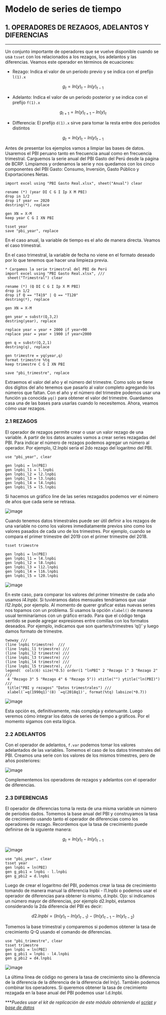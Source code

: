 # Modelo de series de tiempo

## 1.  OPERADORES DE REZAGOS, ADELANTOS Y DIFERENCIAS
---------------------------------

Un conjunto importante de operadores que se vuelve disponible cuando se usa `tsset` con los relacionados a los rezagos, los adelantos y las diferencias. Veamos este operador en términos de ecuaciones:

- Rezago: Indica el valor de un periodo previo y se indica con el prefijo `l(1).x`

$$g_t=ln(y)_t - ln(y)_{t-1}$$

- Adelanto: Indica el valor de un periodo posterior y se indica con el prefijo `f(1).x`

$$g_{t+1}=ln(y)_{t+1} - ln(y)_{t}$$

- Differencia: El prefijo `d(1).x` sirve para tomar la resta entre dos periodos distintos

$$g_t=ln(y)_t - ln(y)_{t-1}$$

Antes de presentar los ejemplos vamos a limpiar las bases de datos. Usaremos el PBI peruano tanto en frecuencia anual como en frecuencia trimestral.
Carguemos la serie anual del PBI Gasto del Perú desde la página de BCRP. Limpiamos y ordenamos la serie y nos quedamos con los cinco componentes del PBI Gasto: Consumo, Inversión, Gasto Público y Exportaciones Netas. 

```
import excel using "PBI Gasto Real.xlsx", sheet("Anual") clear

rename (*) (year DI C G I Ip X M PBI)
drop in 1/2
drop if year == 2020
destring(*), replace

gen XN = X-M
keep year C G I XN PBI

tsset year
save "pbi_year", replace
```

En el caso anual, la variable de tiempo es el año de manera directa. Veamos el caso trimestral.

En el caso trimestral, la variable de fecha no viene en el formato deseado por lo que tenemos que hacer una limpieza previa. 

```
* Cargamos la serie trimestral del PBI de Perú
import excel using "PBI Gasto Real.xlsx", ///
 sheet("Trimestral") clear

rename (*) (Q DI C G I Ip X M PBI)
drop in 1/2
drop if Q == "T419" | Q == "T120"
destring(*), replace

gen XN = X-M

gen year = substr(Q,3,2)
destring(year), replace

replace year = year + 2000 if year<90
replace year = year + 1900 if year<2000

gen q = substr(Q,2,1)
destring(q), replace

gen trimestre = yq(year,q)
format trimestre %tq
keep trimestre C G I XN PBI

save "pbi_trimestre", replace
```

Extraemos el valor del año y el número del trimestre. Como solo se tiene dos dígitos del año tenemos que pasarlo al valor completo agregando los números que faltan. Con el año y el número del trimestre podemos usar una función ya conocida `yq()` para obtener el valor del trimestre. Guardamos casa una de las bases para usarlas cuando lo necesitemos. Ahora, veamos cómo usar rezagos.

### 2.1 REZAGOS

El operador de rezagos permite crear o usar un valor rezago de una variable. A partir de los datos anuales vamos a crear series rezagadas del PBI. Para indicar el número de rezagos podemos agregar un número al operador. Por ejemplo, l2.lnpbi sería el 2do rezago del logaritmo del PBI.

```
use "pbi_year", clear

gen lnpbi = ln(PBI)
gen lnpbi_l1 = l.lnpbi
gen lnpbi_l2 = l2.lnpbi
gen lnpbi_l3 = l3.lnpbi
gen lnpbi_l4 = l4.lnpbi
gen lnpbi_l5 = l5.lnpbi
```

Si hacemos un gráfico line de las series rezagados podemos ver el número de años que cada serie se retrasa.

![image](https://user-images.githubusercontent.com/106888200/224374997-2196b0cb-9379-415d-9b52-2da65abad033.png)


Cuando tenemos datos trimestrales puede ser útil definir a los rezagos de una variable no como los valores inmediatamente previos sino como los valores pasados de cada uno de los trimestres. Por ejemplo, cuando se compara el primer trimestre del 2019 con el primer trimestre del 2018.

```
tsset trimestre

gen lnpbi = ln(PBI)
gen lnpbi_l1 = l4.lnpbi
gen lnpbi_l2 = l8.lnpbi
gen lnpbi_l3 = l12.lnpbi
gen lnpbi_l4 = l16.lnpbi
gen lnpbi_l5 = l20.lnpbi
```

![image](https://user-images.githubusercontent.com/106888200/224375132-4d57f9b9-2597-4d1b-9b00-d1ccc206279e.png)

En este caso, para comparar los valores del primer trimestre de cada año usamos _l4.lnpbi_. Si tuviéramos datos mensuales tendríamos que usar _l12.lnpbi_, por ejemplo.
Al momento de querer graficar estas nuevas series nos topamos con un problema. Si usamos la opción `xlabel()` de manera usual terminaríamos con un gráfico errado. Para que el código tenga sentido se puede agregar expresiones entre comillas con los formatos deseados. Por ejemplo, indicamos que son quarters/trimestres ‘q()’ y luego damos formato de trimestre. 

```
twoway ///
(line lnpbi trimestre)  ///
(line lnpbi_l1 trimestre) ///
(line lnpbi_l2 trimestre) ///
(line lnpbi_l3 trimestre) ///
(line lnpbi_l4 trimestre) ///
(line lnpbi_l5 trimestre), ///
legend(  cols(6) size(*0.5) order(1 "lnPBI" 2 "Rezago 1" 3 "Rezago 2" ///
 4 "Rezago 3" 5 "Rezago 4" 6 "Rezago 5")) xtitle("") ytitle("ln(PBI)") ///
 title("PBI y rezagos" "Datos trimestrales") ///
 xlabel(`=q(1990q1)'(8) `=q(2018q1)', format(%tq) labsize(*0.7))
```

![image](https://user-images.githubusercontent.com/106888200/224383578-16032776-3fbb-4e70-bda6-8f437a6a3419.png)

Esta opción es, definitivamente, más compleja y extenuante. Luego veremos cómo integrar los datos de series de tiempo a gráficos. Por el momento sigamos con esta lógica.

### 2.2 ADELANTOS

Con el operador de adelantos, `f.var` podemos tomar los valores adelantados de las variables. Tomemos el caso de los datos trimestrales del PBI. Creamos una serie con los valores de los mismos trimestres, pero de años posteriores: 

![image](https://user-images.githubusercontent.com/106888200/224375289-8cc4c8d8-bce7-47d8-92e2-81919f0b9572.png)

Complementemos los operadores de rezagos y adelantos con el operador de diferencias.

### 2.3 DIFERENCIAS

El operador de diferencias toma la resta de una misma variable un número de períodos dados. Tomemos la base anual del PBI y construyamos la tasa de crecimiento usando tanto el operador de diferencias como los operadores de rezago. Recordemos que la tasa de crecimiento puede definirse de la siguiente manera:

$$g_t=ln(y)_t - ln(y)_{t-1}$$

![image](https://user-images.githubusercontent.com/106888200/224375405-810b37ba-deec-4a8f-8613-7ead22b3ec38.png)


```
use "pbi_year", clear
tsset year
gen lnpbi = ln(PBI)
gen g_pbi1 = lnpbi - l.lnpbi
gen g_pbi2 = d.lnpbi
```

Luego de crear el logaritmo del PBI, podemos crear la tasa de crecimiento tomando de manera manual la diferencia lnpbi - l1.lnpbi o podemos usar el operador de diferencias para obtener lo mismo, d.lnpbi. Ojo: si indicamos un número mayor de diferencias, por ejemplo d2.lnpbi, estamos considerando la 2da diferencia del PBI es decir:

$$d2.lnpbi =(ln(y)_t - ln(y)_{t-1}) - (ln(y)_{t-1} - ln(y)_{t-2})$$

Tomemos la base trimestral y comparemos si podemos obtener la tasa de crecimiento Q-Q usando el comando de diferencias.

```
use "pbi_trimestre", clear
tsset trimestre
gen lnpbi = ln(PBI)
gen g_pbi1 = lnpbi - l4.lnpbi
gen g_pbi2 = d4.lnpbi
```

![image](https://user-images.githubusercontent.com/106888200/224375603-7e83af9a-50f4-40d8-8d22-253a98eb547f.png)

La última línea de código no genera la tasa de crecimiento sino la diferencia de la diferencia de la diferencia de la diferencia del ln(y). También podemos combinar los operadores. Si queremos obtener la tasa de crecimiento rezagada en la base anual del PBI podemos usar l.d.lnpbi.


****Puedes usar el kit de replicación de este módulo obteniendo el [script](https://github.com/Gladys91/Proyecto_STATA/tree/main/_An%C3%A1lisis/Scripts/Conceptos%20b%C3%A1sicos "script") y [base de datos](https://github.com/Gladys91/Proyecto_STATA/tree/main/_An%C3%A1lisis/Data "base de datos")*
